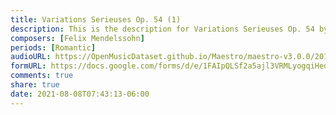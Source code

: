 ```yaml
---
title: Variations Serieuses Op. 54 (1)
description: This is the description for Variations Serieuses Op. 54 by Felix Mendelssohn
composers: [Felix Mendelssohn]
periods: [Romantic]
audioURL: https://OpenMusicDataset.github.io/Maestro/maestro-v3.0.0/2017/MIDI-Unprocessed_070_PIANO070_MID--AUDIO-split_07-08-17_Piano-e_1-02_wav--3.midi
formURL: https://docs.google.com/forms/d/e/1FAIpQLSf2a5ajl3VRMLyogqiHedtAHBGQ8LdfAuu24kwMjoPKVURo6A/viewform
comments: true
share: true
date: 2021-08-08T07:43:13-06:00
---
```

